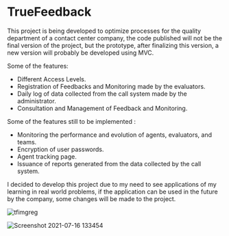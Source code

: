 # TrueFeedback

This project is being developed to optimize processes for the quality department of a contact center company, the code published will not be the final version of the project, but the prototype, after finalizing this version, a new version will probably be developed using MVC.

Some of the features:

- Different Access Levels.
- Registration of Feedbacks and Monitoring made by the evaluators.
- Daily log of data collected from the call system made by the administrator.
- Consultation and Management of Feedback and Monitoring.

Some of the features still to be implemented :

- Monitoring the performance and evolution of agents, evaluators, and teams.
- Encryption of user passwords.
- Agent tracking page.
- Issuance of reports generated from the data collected by the call system.

I decided to develop this project due to my need to see applications of my learning in real world problems, if the application can be used in the future by the company, some changes will be made to the project.


![tfimgreg](https://user-images.githubusercontent.com/79873488/127357975-af30ab36-1afd-40dd-ac34-9043921ccdcd.jpg)

![Screenshot 2021-07-16 133454](https://user-images.githubusercontent.com/79873488/125952794-686b479a-c935-463b-b003-3171870688df.jpg)
